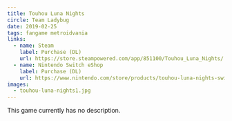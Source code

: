 ```yaml
---
title: Touhou Luna Nights
circle: Team Ladybug
date: 2019-02-25
tags: fangame metroidvania
links:
  - name: Steam
    label: Purchase (DL)
    url: https://store.steampowered.com/app/851100/Touhou_Luna_Nights/
  - name: Nintendo Switch eShop
    label: Purchase (DL)
    url: https://www.nintendo.com/store/products/touhou-luna-nights-switch/
images:
  - touhou-luna-nights1.jpg
---
```

This game currently has no description.
